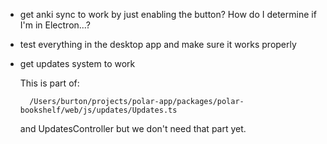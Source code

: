 - get anki sync to work by just enabling the button? How do I determine if 
  I'm in Electron...?

- test everything in the desktop app and make sure it works properly

- get updates system to work

    This is part of: 

        /Users/burton/projects/polar-app/packages/polar-bookshelf/web/js/updates/Updates.ts
    
    and UpdatesController but we don't need that part yet. 
   
